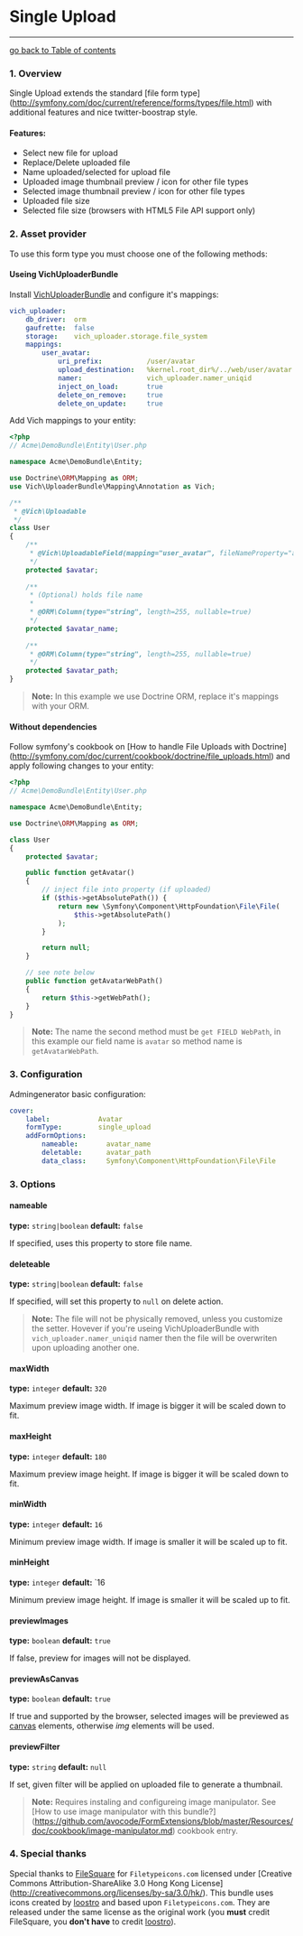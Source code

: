 # Single Upload
---------------------------------------

[go back to Table of contents][back-to-index]

[back-to-index]: https://github.com/avocode/FormExtensions/blob/master/Resources/doc/documentation.md

### 1. Overview

Single Upload extends the standard [file form type]
(http://symfony.com/doc/current/reference/forms/types/file.html) 
with additional features and nice twitter-boostrap style.

#### Features:

* Select new file for upload
* Replace/Delete uploaded file
* Name uploaded/selected for upload file
* Uploaded image thumbnail preview / icon for other file types
* Selected image thumbnail preview / icon for other file types
* Uploaded file size
* Selected file size (browsers with HTML5 File API support only)

### 2. Asset provider

To use this form type you must choose one of the following methods:

#### Useing VichUploaderBundle

Install [VichUploaderBundle](https://github.com/dustin10/VichUploaderBundle) and 
configure it's mappings:

```yaml
vich_uploader:
    db_driver:  orm
    gaufrette:  false
    storage:    vich_uploader.storage.file_system
    mappings:
        user_avatar:
            uri_prefix:           /user/avatar
            upload_destination:   %kernel.root_dir%/../web/user/avatar
            namer:                vich_uploader.namer_uniqid
            inject_on_load:       true
            delete_on_remove:     true
            delete_on_update:     true
```

Add Vich mappings to your entity:

```php
<?php
// Acme\DemoBundle\Entity\User.php

namespace Acme\DemoBundle\Entity;

use Doctrine\ORM\Mapping as ORM;
use Vich\UploaderBundle\Mapping\Annotation as Vich;

/**
 * @Vich\Uploadable
 */
class User
{
    /**
     * @Vich\UploadableField(mapping="user_avatar", fileNameProperty="avatar_path")
     */
    protected $avatar;
    
    /**
     * (Optional) holds file name
     *
     * @ORM\Column(type="string", length=255, nullable=true)
     */
    protected $avatar_name;
    
    /**
     * @ORM\Column(type="string", length=255, nullable=true)
     */
    protected $avatar_path;
}
```

> **Note:** In this example we use Doctrine ORM, replace it's mappings with your ORM.

#### Without dependencies

Follow symfony's cookbook on [How to handle File Uploads with Doctrine]
(http://symfony.com/doc/current/cookbook/doctrine/file_uploads.html) and apply 
following changes to your entity:

```php
<?php
// Acme\DemoBundle\Entity\User.php

namespace Acme\DemoBundle\Entity;

use Doctrine\ORM\Mapping as ORM;

class User
{
    protected $avatar;

    public function getAvatar()
    {
        // inject file into property (if uploaded)
        if ($this->getAbsolutePath()) {
            return new \Symfony\Component\HttpFoundation\File\File(
                $this->getAbsolutePath()
            );
        }

        return null;
    }

    // see note below
    public function getAvatarWebPath()
    {
        return $this->getWebPath();
    }
}
```

> **Note:** The name the second method must be `get FIELD WebPath`, in this example 
our field name is `avatar` so method name is `getAvatarWebPath`.

### 3. Configuration

Admingenerator basic configuration:

```yaml
cover:
    label:            Avatar
    formType:         single_upload
    addFormOptions:
        nameable:       avatar_name
        deletable:      avatar_path
        data_class:     Symfony\Component\HttpFoundation\File\File
```

### 3. Options

#### nameable

**type:** `string|boolean` **default:** `false`

If specified, uses this property to store file name.

#### deleteable

**type:** `string|boolean` **default:** `false`

If specified, will set this property to `null` on delete action. 

> **Note:** The file will not be physically removed, unless you customize the 
setter. Hovever if you're useing VichUploaderBundle with `vich_uploader.namer_uniqid` 
namer then the file will be overwriten upon uploading another one. 

#### maxWidth

**type:** `integer` **default:** `320`

Maximum preview image width. If image is bigger it will be scaled down to fit.

#### maxHeight

**type:** `integer` **default:** `180`

Maximum preview image height. If image is bigger it will be scaled down to fit.

#### minWidth

**type:** `integer` **default:** `16`

Minimum preview image width. If image is smaller it will be scaled up to fit.

#### minHeight

**type:** `integer` **default:** `16

Minimum preview image height. If image is smaller it will be scaled up to fit.

#### previewImages

**type:** `boolean` **default:** `true`

If false, preview for images will not be displayed.

#### previewAsCanvas

**type:** `boolean` **default:** `true`

If true and supported by the browser, selected images will be previewed as 
[canvas](https://developer.mozilla.org/en/HTML/canvas) elements, otherwise 
*img* elements will be used.

#### previewFilter

**type:** `string` **default:** `null`

If set, given filter will be applied on uploaded file to generate a thumbnail. 

> **Note:** Requires instaling and configureing image manipulator. See 
[How to use image manipulator with this bundle?]
(https://github.com/avocode/FormExtensions/blob/master/Resources/doc/cookbook/image-manipulator.md) 
cookbook entry.

### 4. Special thanks

Special thanks to [FileSquare](http://www.filesq.com) for `Filetypeicons.com` 
licensed under [Creative Commons Attribution-ShareAlike 3.0 Hong Kong License]
(http://creativecommons.org/licenses/by-sa/3.0/hk/). 
This bundle uses icons created by [loostro](https://github.com/loostro) and 
based upon `Filetypeicons.com`. They are released under the same license as the 
original work (you **must** credit FileSquare, you **don't have** to credit 
[loostro](https://github.com/loostro)).
